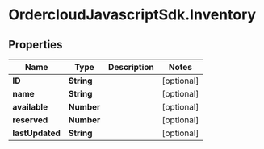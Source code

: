 # OrdercloudJavascriptSdk.Inventory

## Properties
Name | Type | Description | Notes
------------ | ------------- | ------------- | -------------
**ID** | **String** |  | [optional] 
**name** | **String** |  | [optional] 
**available** | **Number** |  | [optional] 
**reserved** | **Number** |  | [optional] 
**lastUpdated** | **String** |  | [optional] 


